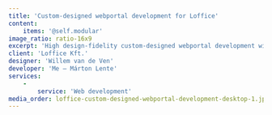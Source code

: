 ```yaml
---
title: 'Custom-designed webportal development for Loffice'
content:
    items: '@self.modular'
image_ratio: ratio-16x9
excerpt: 'High design-fidelity custom-designed webportal development with Perch CMS and SaaS software API integration for Loffice coworking.'
client: 'Loffice Kft.'
designer: 'Willem van de Ven'
developer: 'Me – Márton Lente'
services:
    -
        service: 'Web development'
media_order: loffice-custom-designed-webportal-development-desktop-1.jpg
---
```


